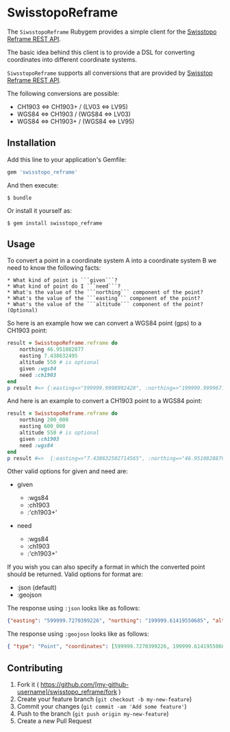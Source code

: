 # SwisstopoReframe

The ```SiwsstopoReframe``` Rubygem provides a simple client for the [Swisstopo Reframe REST API](http://www.swisstopo.admin.ch/internet/swisstopo/en/home/products/software/products/m2m.html).

The basic idea behind this client is to provide a DSL for converting coordinates into different coordinate systems.

```SiwsstopoReframe``` supports all conversions that are provided by [Swisstop Reframe REST API](http://www.swisstopo.admin.ch/internet/swisstopo/en/home/products/software/products/m2m.html).

The following conversions are possible:

 * CH1903 <=> CH1903+ / (LV03 <=> LV95)
 * WGS84 <=> CH1903 / (WGS84 <=> LV03)
 * WGS84 <=> CH1903+ / (WGS84 <=> LV95)

## Installation

Add this line to your application's Gemfile:

```ruby
gem 'swisstopo_reframe'
```

And then execute:

    $ bundle

Or install it yourself as:

    $ gem install swisstopo_reframe

## Usage

To convert a point in a coordinate system A into a coordinate system B we need to know the following facts:

    * What kind of point is ```given```? 
    * What kind of point do I ```need```?
    * What's the value of the ```northing``` component of the point?
    * What's the value of the ```easting``` component of the point?
    * What's the value of the ```altitude``` component of the point? (Optional)
    
So here is an example how we can convert a WGS84 point (gps) to a CH1903 point:
```ruby
result = SwisstopoReframe.reframe do
    northing 46.951082877
    easting 7.438632495
    altitude 550 # is optional
    given :wgs84
    need :ch1903
end
p result #=> {:easting=>"599999.9998992428", :northing=>"199999.9999671315", :altitude=>"500.37780122086406"} 
```

And here is an example to convert a CH1903 point to a WGS84 point:
```ruby
result = SwisstopoReframe.reframe do
    northing 200_000
    easting 600_000
    altitude 550 # is optional
    given :ch1903 
    need :wgs84
end
p result #=>  {:easting=>"7.438632502714565", :northing=>"46.95108288705891", :altitude=>"599.6221912624314"}
```

Other valid options for given and need are:
 
* given
  * :wgs84
  * :ch1903
  * :'ch1903+'


* need
  * :wgs84
  * :ch1903
  * :'ch1903+'

If you wish you can also specify a format in which the converted point should be returned.
Valid options for format are:
 
 * :json     (default)
 * :geojson
 
The response using ```:json``` looks like as follows:

```json
{"easting": "599999.7270399226", "northing": "199999.61419550685", "altitude": "500.3777916841209"}
```

The response using ```:geojosn``` looks like as follows:

```json
{ "type": "Point", "coordinates": [599999.7270399226, 199999.61419550685, 500.3777916841209] }
```

## Contributing

1. Fork it ( https://github.com/[my-github-username]/swisstopo_reframe/fork )
2. Create your feature branch (`git checkout -b my-new-feature`)
3. Commit your changes (`git commit -am 'Add some feature'`)
4. Push to the branch (`git push origin my-new-feature`)
5. Create a new Pull Request
